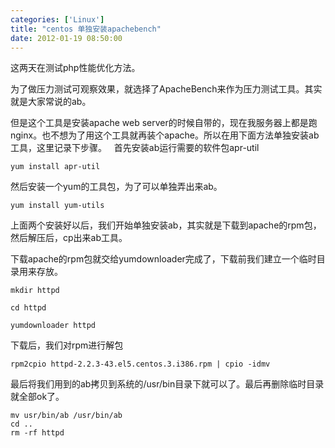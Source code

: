 ```yaml
---
categories: ['Linux']
title: "centos 单独安装apachebench"
date: 2012-01-19 08:50:00
---
```

这两天在测试php性能优化方法。

为了做压力测试可观察效果，就选择了ApacheBench来作为压力测试工具。其实就是大家常说的ab。

但是这个工具是安装apache web server的时候自带的，现在我服务器上都是跑nginx。也不想为了用这个工具就再装个apache。所以在用下面方法单独安装ab工具，这里记录下步骤。
 
首先安装ab运行需要的软件包apr-util

```
yum install apr-util
```

然后安装一个yum的工具包，为了可以单独弄出来ab。

```
yum install yum-utils
```

上面两个安装好以后，我们开始单独安装ab，其实就是下载到apache的rpm包，然后解压后，cp出来ab工具。

下载apache的rpm包就交给yumdownloader完成了，下载前我们建立一个临时目录用来存放。

```
mkdir httpd

cd httpd

yumdownloader httpd
```

下载后，我们对rpm进行解包

```
rpm2cpio httpd-2.2.3-43.el5.centos.3.i386.rpm | cpio -idmv
```

最后将我们用到的ab拷贝到系统的/usr/bin目录下就可以了。最后再删除临时目录就全部ok了。

```
mv usr/bin/ab /usr/bin/ab
cd ..
rm -rf httpd
```

